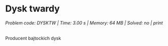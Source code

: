 # Dysk twardy
###### Problem code: DYSKTW \| Time: 3.00 s \| Memory: 64 MB \| Solved: no \| print

Producent bajtockich dysk
